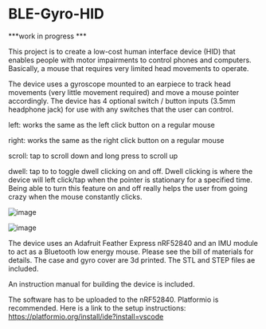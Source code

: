 # BLE-Gyro-HID

***work in progress ***

This project is to create a low-cost human interface device (HID) that enables people with motor impairments to control phones and computers. Basically, a mouse that requires very limited head movements to operate.

The device uses a gyroscope mounted to an earpiece to track head movements (very little movement required) and move a mouse pointer accordingly. The device has 4 optional switch / button inputs (3.5mm headphone jack) for use with any switches that the user can control.

left: works the same as the left click button on a regular mouse

right: works the same as the right click button on a regular mouse 

scroll: tap to scroll down and long press to scroll up

dwell: tap to to toggle dwell clicking on and off. Dwell clicking is where the device will left click/tap when the pointer is stationary for a specified time. Being able to turn this feature on and off really helps the user from going crazy when the mouse constantly clicks.


![image](https://user-images.githubusercontent.com/60524115/179322193-1a8e5d2b-2505-4010-b6bb-3e3a552ba3bf.png)

![image](https://user-images.githubusercontent.com/60524115/179322350-24508dca-ef58-469f-bc24-bb99bc8ad2ba.png)

The device uses an Adafruit Feather Express nRF52840 and an IMU module to act as a Bluetooth low energy mouse. Please see the bill of materials for details. The case and gyro cover are 3d printed. The STL and STEP files ae included.

An instruction manual for building the device is included.

The software has to be uploaded to the nRF52840. Platformio is recommended. Here is a link to the setup instructions:
https://platformio.org/install/ide?install=vscode

